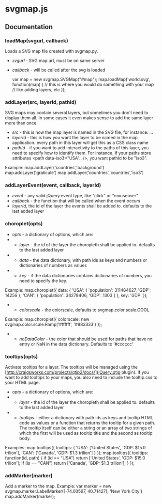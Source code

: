 # svgmap.js

## Documentation


### loadMap(svgurl, callback)
Loads a SVG map file created with svgmap.py.

* _svgurl_ - SVG map url, must be on same server
* _callback_ - will be called after the svg is loaded

	var map = new svgmap.SVGMap("#map");
	map.loadMap('world.svg', function(map) {
		// this is where you would do something with your map
		// like adding layers, etc
	});


### addLayer(src, layerId, pathId) 
SVG maps may contain several layers, but sometimes you don't need to display them all. In some cases it even makes sense to add the same layer more than once. 

* _src_ - this is how the map layer is named in the SVG file, for instance: <g id="countries">...</g>
* _layerId_ - this is how you want the layer to be named in the map application. every path in this layer will get this as a CSS class name
* _pathId_ - if you want to add interactivity to the paths of this layer, you need to specify how to identify them. For instance, if your paths store attributes <path data-iso3="USA".. />, you want pathId to be "iso3".

Example:
	map.addLayer('countries','background')	
	map.addLayer('graticule')
	map.addLayer('countries','countries','iso3')

### addLayerEvent(event, callback, layerId)
* _event_ - any valid jQuery event type, like "click" or "mouseover"
* _callback_ - the function that will be called when the event occurs
* _layerId_, the id of the layer the events shall be added to. defaults to the last added layer

### choroplet(opts)
* _opts_ - a dictionary of options, which are:
* * _layer_ - the id of the layer the choropleth shall be applied to. defaults to the last added layer
* * _data_ - the data dictionary, with path ids as keys and numbers or dictionaries of numbers as values
* * _key_ - if the data dictionaries contains dictionaries of numbers, you need to specify the key. 

Example:
	map.choroplet({
		data: { 
			'USA': { 'population': 311484627, 'GDP': 14256 },
			'CAN': { 'population': 34278406, 'GDP': 1303 } 
		},
		key: 'GDP'
	});
 
* * _colorscale_ - the colorscale, defaults to svgmap.color.scale.COOL

Example:
	map.choroplet({
		colorscale: new svgmap.color.scale.Ramp('#ffffff', '#883333')
	});

* * _noDataColor_ - the color that should be used for paths that have no entry or NaN in the data dictionary. Defaults to '#cccccc'

### tooltips(opts)
Activate tooltips for a layer. The tooltips will be managed using the [http://craigsworks.com/projects/qtip2/docs/](jQuery.qtip plugin). If you want to add tooltips to your maps, you also need to include the tooltip.css to your HTML page.
* _opts_ - a dictionary of options, which are:
* * _layer_ - the id of the layer the choropleth shall be applied to. defaults to the last added layer
* * _tooltips_ - either a dictionary with path ids as keys and tooltip HTML code as values or a function that returns the tooltip for a given path. The tooltip itself can be either a string or an array of two strings of which the first will be used as tooltip title and the second as tooltip body.

Examples:
	map.tooltips({
		tooltips: { 
			'USA': ['United States', 'GDP: $15.0 trilion'],					'CAN': ['Canada', 'GDP: $1.3 trilion'] 
		}
	}); 
	map.tooltips({
		tooltips: function(id, path) { 
			if (id == "USA") 
				return ['United States', 'GDP: $15.0 trilion'];
			if (is == "CAN")
				return ['Canada', 'GDP: $1.3 trilion'];
		}
	});

### addMarker(marker)
Add a marker to the map. 
Example: 
	var marker = new svgmap.marker.LabelMarker([-74.00597, 40.71427], 'New York City')
	map.addMarker(marker);

